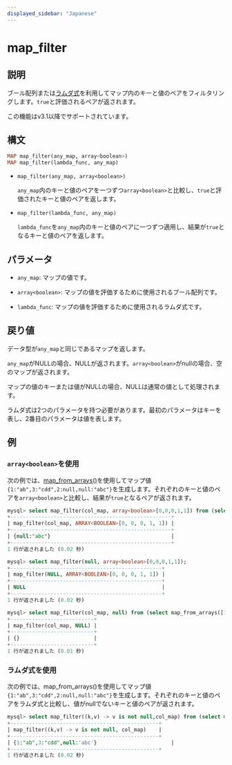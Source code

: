```yaml
---
displayed_sidebar: "Japanese"
---
```


# map_filter

## 説明

ブール配列または[ラムダ式](../Lambda_expression.md)を利用してマップ内のキーと値のペアをフィルタリングします。`true`と評価されるペアが返されます。

この機能はv3.1以降でサポートされています。

## 構文

```Haskell
MAP map_filter(any_map, array<boolean>)
MAP map_filter(lambda_func, any_map)
```

- `map_filter(any_map, array<boolean>)`

  `any_map`内のキーと値のペアを一つずつ`array<boolean>`と比較し、`true`と評価されたキーと値のペアを返します。

- `map_filter(lambda_func, any_map)`

  `lambda_func`を`any_map`内のキーと値のペアに一つずつ適用し、結果が`true`となるキーと値のペアを返します。

## パラメータ

- `any_map`: マップの値です。

- `array<boolean>`: マップの値を評価するために使用されるブール配列です。

- `lambda_func`: マップの値を評価するために使用されるラムダ式です。

## 戻り値

データ型が`any_map`と同じであるマップを返します。

`any_map`がNULLの場合、NULLが返されます。`array<boolean>`がnullの場合、空のマップが返されます。

マップの値のキーまたは値がNULLの場合、NULLは通常の値として処理されます。

ラムダ式は2つのパラメータを持つ必要があります。最初のパラメータはキーを表し、2番目のパラメータは値を表します。

## 例

### `array<boolean>`を使用

次の例では、[map_from_arrays()](map_from_arrays.md)を使用してマップ値`{1:"ab",3:"cdd",2:null,null:"abc"}`を生成します。それぞれのキーと値のペアを`array<boolean>`と比較し、結果が`true`となるペアが返されます。

```SQL
mysql> select map_filter(col_map, array<boolean>[0,0,0,1,1]) from (select map_from_arrays([1,3,null,2,null],['ab','cdd',null,null,'abc']) as col_map)A;
+----------------------------------------------------+
| map_filter(col_map, ARRAY<BOOLEAN>[0, 0, 0, 1, 1]) |
+----------------------------------------------------+
| {null:"abc"}                                       |
+----------------------------------------------------+
1 行が返されました (0.02 秒)

mysql> select map_filter(null, array<boolean>[0,0,0,1,1]);
+-------------------------------------------------+
| map_filter(NULL, ARRAY<BOOLEAN>[0, 0, 0, 1, 1]) |
+-------------------------------------------------+
| NULL                                            |
+-------------------------------------------------+
1 行が返されました (0.02 秒)

mysql> select map_filter(col_map, null) from (select map_from_arrays([1,3,null,2,null],['ab','cdd',null,null,'abc']) as col_map)A;
+---------------------------+
| map_filter(col_map, NULL) |
+---------------------------+
| {}                        |
+---------------------------+
1 行が返されました (0.01 秒)
```

### ラムダ式を使用

次の例では、map_from_arrays()を使用してマップ値`{1:"ab",3:"cdd",2:null,null:"abc"}`を生成します。それぞれのキーと値のペアをラムダ式と比較し、値がnullでないキーと値のペアが返されます。

```SQL
mysql> select map_filter((k,v) -> v is not null,col_map) from (select map_from_arrays([1,3,null,2,null],['ab','cdd',null,null,'abc']) as col_map)A;
+------------------------------------------------+
| map_filter((k,v) -> v is not null, col_map)    |
+------------------------------------------------+
| {1:"ab",3:"cdd",null:'abc'}                        |
+------------------------------------------------+
1 行が返されました (0.02 秒)
```